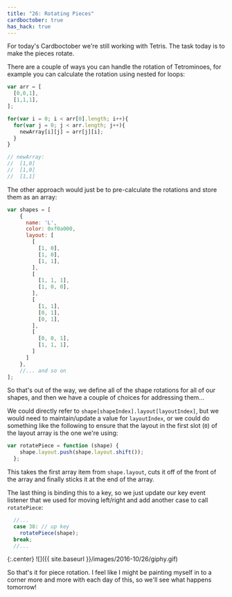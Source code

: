 ```yaml
---
title: "26: Rotating Pieces"
cardboctober: true
has_hack: true
---
```


For today's Cardboctober we're still working with Tetris. The task today is to make the pieces rotate.

<!-- more -->

There are a couple of ways you can handle the rotation of Tetrominoes, for example you can calculate the rotation using nested for loops:

```javascript
var arr = [
  [0,0,1],
  [1,1,1],
];

for(var i = 0; i < arr[0].length; i++){
  for(var j = 0; j < arr.length; j++){
    newArray[i][j] = arr[j][i];
  }
}

// newArray:
//  [1,0]
//  [1,0]
//  [1,1]

```

The other approach would just be to pre-calculate the rotations and store them as an array:

```javascript
var shapes = [
    {
      name: 'L',
      color: 0xf0a000,
      layout: [
        [
          [1, 0],
          [1, 0],
          [1, 1],
        ],
        [
          [1, 1, 1],
          [1, 0, 0],
        ],
        [
          [1, 1],
          [0, 1],
          [0, 1],
        ],
        [
          [0, 0, 1],
          [1, 1, 1],
        ]
      ]
    },
    //... and so on
];
```

So that's out of the way, we define all of the shape rotations for all of our shapes, and then we have a couple of choices for addressing them...

We could directly refer to `shape[shapeIndex].layout[layoutIndex]`, but we would need to maintain/update a value for `layoutIndex`, or we could do something like the following to ensure that the layout in the first slot (`0`) of the layout array is the one we're using:

```javascript
var rotatePiece = function (shape) {
    shape.layout.push(shape.layout.shift());
  };
```

This takes the first array item from `shape.layout`, cuts it off of the front of the array and finally sticks it at the end of the array.

The last thing is binding this to a key, so we just update our key event listener that we used for moving left/right and add another case to call `rotatePiece`:

```javascript
  //...
  case 38: // up key
    rotatePiece(shape);
  break;
  //...
```

{:.center}
![]({{ site.baseurl }}/images/2016-10/26/giphy.gif)

So that's it for piece rotation. I feel like I might be painting myself in to a corner more and more with each day of this, so we'll see what happens tomorrow!
